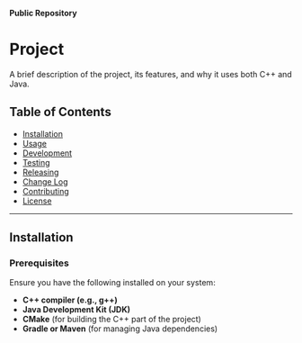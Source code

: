 **Public Repository**
# Project

A brief description of the project, its features, and why it uses both C++ and Java.

## Table of Contents

- [Installation](#installation)
- [Usage](#usage)
- [Development](#development)
- [Testing](#testing)
- [Releasing](#releasing)
- [Change Log](#changelog)
- [Contributing](#contributing)
- [License](#license)

---

## Installation

### Prerequisites

Ensure you have the following installed on your system:

- **C++ compiler (e.g., g++)**
- **Java Development Kit (JDK)**
- **CMake** (for building the C++ part of the project)
- **Gradle or Maven** (for managing Java dependencies)

